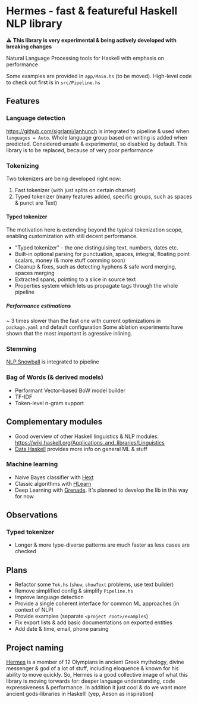 # Hermes - fast & featureful Haskell NLP library

⚠️ **This library is very experimental & being actively developed with breaking changes**

Natural Language Processing tools for Haskell with emphasis on performance

Some examples are provided in `app/Main.hs` (to be moved).
High-level code to check out first is in `src/Pipeline.hs`

## Features

### Language detection

https://github.com/sigrlami/lanhunch is integrated to pipeline & used when `languages = Auto`. 
Whole language group based on writing is added when predicted. 
Considered unsafe & experimental, so disabled by default.
This library is to be replaced, because of very poor performance

### Tokenizing

Two tokenizers are being developed right now:
1. Fast tokenizer (with just splits on certain charset)
2. Typed tokenizer (many features added, specific groups, such as spaces & punct are Text)

#### Typed tokenizer

The motivation here is extending beyond the typical tokenization scope, enabling customization with still decent performance.

- "Typed tokenizer" - the one distinguising text, numbers, dates etc.
- Built-in optional parsing for punctuation, spaces, integral, floating point scalars, money (& more stuff comming soon)
- Cleanup & fixes, such as detecting hyphens & safe word merging, spaces merging
- Extracted spans, pointing to a slice in source text
- Properties system which lets us propagate tags through the whole pipeline

##### Performance estimations

~ 3 times slower than the fast one with current optimizations in `package.yaml` and default configuration
Some ablation experiments have shown that the most important is agressive inlining.

### Stemming

[NLP.Snowball](https://hackage.haskell.org/package/snowball-1.0.0.1/docs/NLP-Snowball.html) is integrated to pipeline

### Bag of Words (& derived models)

- Performant Vector-based BoW model builder
- TF-IDF
- Token-level n-gram support

## Complementary modules

- Good overview of other Haskell linguistics & NLP modules: https://wiki.haskell.org/Applications_and_libraries/Linguistics
- [Data Haskell](http://www.datahaskell.org/docs/community/current-environment.html) provides more info on general ML & stuff

### Machine learning

- Naive Bayes classifier with [Hext](https://hackage.haskell.org/package/hext)
- Classic algorithms with [HLearn](https://github.com/mikeizbicki/HLearn) 
- Deep Learning with [Grenade](https://hackage.haskell.org/package/grenade). It's planned to develop the lib in this way for now

## Observations

### Typed tokenizer

- Longer & more type-diverse patterns are much faster as less cases are checked 

## Plans

- Refactor some `Tok.hs` (`show`, `showText` problems, use text builder)
- Remove simplified config & simplify `Pipeline.hs`
- Improve language detection
- Provide a single coherent interface for common ML approaches (in context of NLP)
- Provide examples (separate `<project root>/examples`)
- Fix export lists & add basic documentations on exported entities
- Add date & time, email, phone parsing

## Project naming

[Hermes](https://en.wikipedia.org/wiki/Hermes) is a member of 12 Olympians in ancient Greek mythology, divine messenger & god of a lot of stuff, including eloquence & known for his ability to move quickly.
So, Hermes is a good collective image of what this library is moving torwards for: deeper language understanding, code expressiveness & performance.
In addition it just cool & do we want more ancient gods-libraries in Haskell! (yep, Aeson as inspiration)

